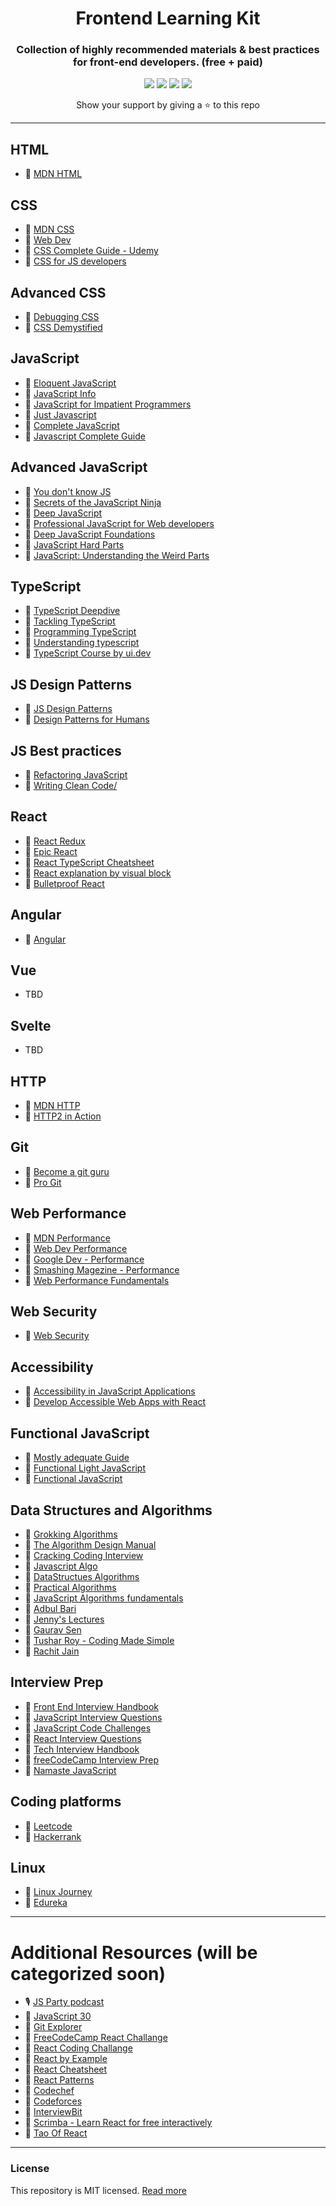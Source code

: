 <h1 align="center">Frontend Learning Kit</h1>
<h3 align="center">Collection of highly recommended materials & best practices for front-end developers. (free + paid)</h3>
<div align="center">
  <p>
    <a name="stars"><img src="https://img.shields.io/github/stars/sadanandpai/frontend-learning-kit?style=for-the-badge"></a>
    <a name="forks"><img src="https://img.shields.io/github/forks/sadanandpai/frontend-learning-kit?logoColor=green&style=for-the-badge"></a>
    <a name="contributions"><img src="https://img.shields.io/github/contributors/sadanandpai/frontend-learning-kit?logoColor=green&style=for-the-badge"></a>
    <a name="license"><img src="https://img.shields.io/github/license/sadanandpai/frontend-learning-kit?style=for-the-badge"></a>
  </p>
  Show your support by giving a ⭐ to this repo
</div>

---

## HTML

- 📗 [MDN HTML](https://developer.mozilla.org/en-US/docs/Web/HTML)

## CSS

- 📗 [MDN CSS](https://developer.mozilla.org/en-US/docs/Web/CSS)
- 📗 [Web Dev](https://web.dev/learn/css/)
- 🎥 [CSS Complete Guide - Udemy](https://www.udemy.com/course/css-the-complete-guide-incl-flexbox-grid-sass/)
- 📘 [CSS for JS developers](https://css-for-js.dev/)

## Advanced CSS

- 📘 [Debugging CSS](https://debuggingcss.com/)
- 🎥 [CSS Demystified](https://cssdemystified.com/)

## JavaScript

- 📗 [Eloquent JavaScript](https://eloquentjavascript.net/)
- 📗 [JavaScript Info](https://javascript.info/)
- 📘 [JavaScript for Impatient Programmers](https://exploringjs.com/impatient-js/toc.html)
- 📘 [Just Javascript](https://justjavascript.com/)
- 🎥 [Complete JavaScript](https://www.udemy.com/course/the-complete-javascript-course/)
- 🎥 [Javascript Complete Guide](https://www.udemy.com/course/javascript-the-complete-guide-2020-beginner-advanced/)

## Advanced JavaScript

- 📗 [You don't know JS](https://github.com/getify/You-Dont-Know-JS)
- 📗 [Secrets of the JavaScript Ninja](https://www.manning.com/books/secrets-of-the-javascript-ninja-second-edition)
- 📘 [Deep JavaScript](https://exploringjs.com/deep-js/toc.html)
- 📘 [Professional JavaScript for Web developers](https://www.oreilly.com/library/view/professional-javascript-for/9781119366447/)
- 🎥 [Deep JavaScript Foundations](https://frontendmasters.com/courses/deep-javascript-v3/)
- 🎥 [JavaScript Hard Parts](https://frontendmasters.com/courses/javascript-hard-parts-v2/)
- 🎥 [JavaScript: Understanding the Weird Parts](https://www.udemy.com/course/understand-javascript/)

## TypeScript

- 📗 [TypeScript Deepdive](https://basarat.gitbook.io/typescript/)
- 📗 [Tackling TypeScript](https://exploringjs.com/tackling-ts/index.html)
- 📘 [Programming TypeScript](https://www.oreilly.com/library/view/programming-typescript/9781492037644/)
- 🎥 [Understanding typescript](https://www.udemy.com/course/understanding-typescript/)
- 🎥 [TypeScript Course by ui.dev](https://ui.dev/typescript/)

## JS Design Patterns

- 📗 [JS Design Patterns](https://addyosmani.com/resources/essentialjsdesignpatterns/book/)
- 📁 [Design Patterns for Humans](https://github.com/kamranahmedse/design-patterns-for-humans)

## JS Best practices

- 📘 [Refactoring JavaScript](https://refactoringjs.com/files/refactoring-javascript.pdf)
- 🎥 [Writing Clean Code/](https://www.udemy.com/course/writing-clean-code/)

## React

- 🎥 [React Redux](https://www.udemy.com/course/react-redux/)
- 🎥 [Epic React](https://epicreact.dev/)
- 📁 [React TypeScript Cheatsheet](https://github.com/typescript-cheatsheets/react)
- 📁 [React explanation by visual block](https://github.com/Bogdan-Lyashenko/Under-the-hood-ReactJS)
- 📁 [Bulletproof React](https://github.com/alan2207/bulletproof-react)

## Angular

- 🎥 [Angular](https://www.udemy.com/course/the-complete-guide-to-angular-2/)

## Vue

- TBD

## Svelte

- TBD

## HTTP

- 📗 [MDN HTTP](https://developer.mozilla.org/en-US/docs/Web/HTTP)
- 📘 [HTTP2 in Action](https://livebook.manning.com/book/http2-in-action/about-this-book/)

## Git

- 📗 [Become a git guru](https://www.atlassian.com/git/tutorials)
- 📗 [Pro Git](https://git-scm.com/book/en/v2)

## Web Performance

- 📗 [MDN Performance](https://developer.mozilla.org/en-US/docs/Learn/Performance)
- 📗 [Web Dev Performance](https://web.dev/learn/#performance)
- 📗 [Google Dev - Performance](https://developers.google.com/web/fundamentals/performance/get-started)
- 📗 [Smashing Magezine - Performance](https://www.smashingmagazine.com/guides/performance/)
- 🎥 [Web Performance Fundamentals](https://frontendmasters.com/courses/web-perf/)

## Web Security

- 🎥 [Web Security](https://frontendmasters.com/courses/web-security/)

## Accessibility

- 🎥 [Accessibility in JavaScript Applications](https://frontendmasters.com/courses/javascript-accessibility/)
- 🎥 [Develop Accessible Web Apps with React](https://egghead.io/courses/develop-accessible-web-apps-with-react)

## Functional JavaScript

- 📗 [Mostly adequate Guide](https://mostly-adequate.gitbook.io/mostly-adequate-guide/)
- 📗 [Functional Light JavaScript](https://aguru.gitbooks.io/functional-light-javascript/content/)
- 🎥 [Functional JavaScript](https://frontendmasters.com/courses/functional-javascript-v3/)

## Data Structures and Algorithms

- 📘 [Grokking Algorithms](https://www.manning.com/books/grokking-algorithms)
- 📘 [The Algorithm Design Manual](https://www.amazon.com/gp/product/3030542556/)
- 📘 [Cracking Coding Interview](https://www.amazon.com/Cracking-Coding-Interview-Programming-Questions/dp/0984782850)
- 📁 [Javascript Algo](https://github.com/trekhleb/javascript-algorithms)
- 🎥 [DataStructues Algorithms](https://frontendmasters.com/courses/data-structures-algorithms/)
- 🎥 [Practical Algorithms](https://frontendmasters.com/courses/practical-algorithms/)
- 🎥 [JavaScript Algorithms fundamentals](https://pro.academind.com/p/javascript-algorithms-the-fundamentals)
- 🎥 [Adbul Bari](https://www.youtube.com/watch?v=0IAPZzGSbME&list=PLDN4rrl48XKpZkf03iYFl-O29szjTrs_O)
- 🎥 [Jenny's Lectures](https://www.youtube.com/watch?v=AT14lCXuMKI&list=PLdo5W4Nhv31bbKJzrsKfMpo_grxuLl8LU)
- 🎥 [Gaurav Sen](https://www.youtube.com/channel/UCRPMAqdtSgd0Ipeef7iFsKw)
- 🎥 [Tushar Roy - Coding Made Simple](https://www.youtube.com/channel/UCZLJf_R2sWyUtXSKiKlyvAw)
- 🎥 [Rachit Jain](https://www.youtube.com/channel/UC9fDC_eBh9e_bogw87DbGKQ)

## Interview Prep

- 📁 [Front End Interview Handbook](https://github.com/yangshun/front-end-interview-handbook)
- 📁 [JavaScript Interview Questions](https://github.com/sudheerj/javascript-interview-questions)
- 📁 [JavaScript Code Challenges](https://github.com/sadanandpai/javascript-code-challenges)
- 📁 [React Interview Questions](https://github.com/sudheerj/reactjs-interview-questions)
- 📁 [Tech Interview Handbook](https://github.com/yangshun/tech-interview-handbook)
- 📁 [freeCodeCamp Interview Prep](https://github.com/freeCodeCamp/freeCodeCamp/tree/main/curriculum/challenges/english/10-coding-interview-prep)
- 🎥 [Namaste JavaScript](https://www.youtube.com/watch?v=pN6jk0uUrD8&list=PLlasXeu85E9cQ32gLCvAvr9vNaUccPVNP)

## Coding platforms

- 🚉 [Leetcode](https://leetcode.com/)
- 🚉 [Hackerrank](https://www.hackerrank.com/)

## Linux

- 📗 [Linux Journey](https://linuxjourney.com/)
- 🎥 [Edureka](https://www.youtube.com/watch?v=Wgi-OfbP2Gw)

---

# Additional Resources (will be categorized soon)

- 🎙 [JS Party podcast](https://jsparty.fm/)
- 📗 [JavaScript 30](https://javascript30.com/)
- 📗 [Git Explorer](https://gitexplorer.com/)
- 📗 [FreeCodeCamp React Challange](https://www.freecodecamp.org/learn/front-end-development-libraries/react/)
- 📗 [React Coding Challange](https://github.com/alexgurr/react-coding-challenges/)
- 📗 [React by Example](https://reactbyexample.github.io/)
- 📗 [React Cheatsheet](https://devhints.io/react)
- 📗 [React Patterns](https://reactpatterns.com/)
- 🚉 [Codechef](https://www.codechef.com/)
- 🚉 [Codeforces](https://codeforces.com/)
- 🚉 [InterviewBit](https://www.interviewbit.com/coding-interview-questions/)
- 🎥 [Scrimba - Learn React for free interactively](https://scrimba.com/learn/learnreact)
- 📗 [Tao Of React](https://alexkondov.com/tao-of-react/)

---

### License

This repository is MIT licensed. [Read more](./LICENSE)
